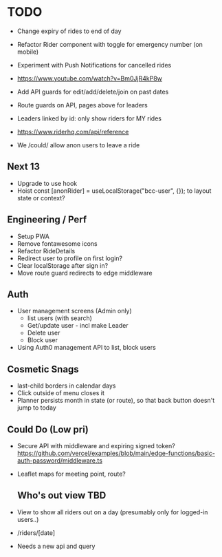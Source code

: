# TODO

- Change expiry of rides to end of day
- Refactor Rider component with toggle for emergency number (on mobile)

- Experiment with Push Notifications for cancelled rides
- https://www.youtube.com/watch?v=Bm0JjR4kP8w

- Add API guards for edit/add/delete/join on past dates
- Route guards on API, pages above for leaders

- Leaders linked by id: only show riders for MY rides
- https://www.riderhq.com/api/reference
- We /could/ allow anon users to leave a ride

## Next 13

- Upgrade to use hook
- Hoist const [anonRider] = useLocalStorage<AnonymousUser>("bcc-user", {}); to layout state or context?

## Engineering / Perf

- Setup PWA
- Remove fontawesome icons
- Refactor RideDetails
- Redirect user to profile on first login?
- Clear localStorage after sign in?
- Move route guard redirects to edge middleware

## Auth

- User management screens (Admin only)
  - list users (with search)
  - Get/update user - incl make Leader
  - Delete user
  - Block user
- Using Auth0 management API to list, block users

## Cosmetic Snags

- last-child borders in calendar days
- Click outside of menu closes it
- Planner persists month in state (or route), so that back button doesn't jump to today

## Could Do (Low pri)

- Secure API with middleware and expiring signed token?
  https://github.com/vercel/examples/blob/main/edge-functions/basic-auth-password/middleware.ts
- Leaflet maps for meeting point, route?

  ## Who's out view TBD

- View to show all riders out on a day (presumably only for logged-in users..)
- /riders/[date]
- Needs a new api and query
